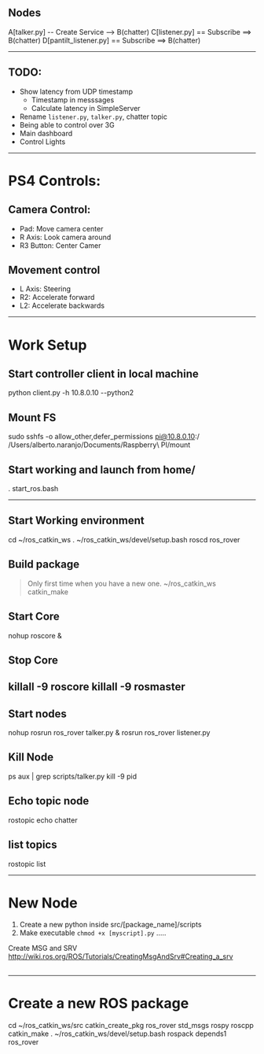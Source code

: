 ## Nodes
A[talker.py] -- Create Service --> B(chatter)
C[listener.py] == Subscribe ==> B(chatter)
D[pantilt_listener.py] == Subscribe ==> B(chatter)


---
## TODO:
- Show latency from UDP timestamp
	- Timestamp in messsages
	- Calculate latency in SimpleServer
- Rename `listener.py`, `talker.py`, chatter topic
- Being able to control over 3G
- Main dashboard
- Control Lights

---
# PS4 Controls:

## Camera Control:
- Pad: Move camera center
- R Axis: Look camera around
- R3 Button: Center Camer
## Movement control
- L Axis: Steering
- R2: Accelerate forward
- L2: Accelerate backwards

---
# Work Setup

## Start controller client in local machine
python client.py -h 10.8.0.10 --python2

## Mount FS
sudo sshfs -o allow_other,defer_permissions pi@10.8.0.10:/ /Users/alberto.naranjo/Documents/Raspberry\ PI/mount

## Start working and launch from home/
. start_ros.bash


---

## Start Working environment
cd ~/ros_catkin_ws
. ~/ros_catkin_ws/devel/setup.bash
roscd ros_rover

## Build package
> Only first time when you have a new one.
~/ros_catkin_ws
catkin_make

## Start Core
nohup roscore &
## Stop Core
killall -9 roscore
killall -9 rosmaster
--

## Start nodes

nohup rosrun ros_rover talker.py &
rosrun ros_rover listener.py

## Kill Node
ps aux | grep scripts/talker.py
kill -9 pid

## Echo topic node
rostopic echo chatter

## list topics
rostopic list

---
# New Node
1. Create a new python inside src/[package_name]/scripts
2. Make executable `chmod +x [myscript].py`
.....

Create MSG and SRV
http://wiki.ros.org/ROS/Tutorials/CreatingMsgAndSrv#Creating_a_srv
##

---
# Create a new ROS package
cd ~/ros_catkin_ws/src
catkin_create_pkg ros_rover std_msgs rospy roscpp
catkin_make
. ~/ros_catkin_ws/devel/setup.bash
rospack depends1 ros_rover

